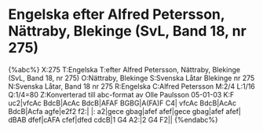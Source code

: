 # Engelska efter Alfred Petersson, Nättraby, Blekinge (SvL, Band 18, nr 275)

{%abc%}
X:275
T:Engelska
T:efter Alfred Petersson, Nättraby, Blekinge (SvL, Band 18, nr 275)
O:Nättraby, Blekinge
S:Svenska Låtar Blekinge nr 275
N:Svenska Låtar, Band 18 nr 275
R:Engelska
C:Alfred Petersson
M:2/4
L:1/16
Q:1/4=80
Z:Konverterad till abc-format av  Olle Paulsson 05-01-03
K:F
uc2|vfcAc BdcB|AcAc BdcB|AFAF BGBG|A(FA)F C4|
vfcAc BdcB|AcAc BdcB|Acfa agfe|e2f2 f2:|
|: a2|gece gbag|afef afef|gece gbag|afef afef|
dBAB dfef|cAFA cfef|dfed cdcB|1 G4 A2:|2 G4 F2||
{%endabc%}

